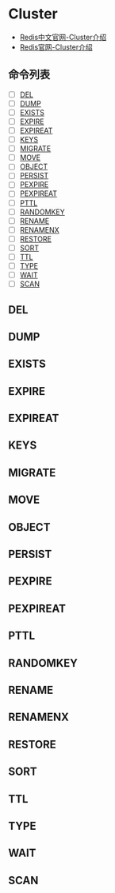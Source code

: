 # Cluster
- [Redis中文官网-Cluster介绍](http://www.redis.cn/commands.html#cluster)
- [Redis官网-Cluster介绍](https://redis.io/commands#cluster)
## 命令列表 
- [ ] [DEL](#DEL)
- [ ] [DUMP](#DUMP)
- [ ] [EXISTS](#EXISTS)
- [ ] [EXPIRE](#EXPIRE)
- [ ] [EXPIREAT](#EXPIREAT)
- [ ] [KEYS](#KEYS)
- [ ] [MIGRATE](#MIGRATE)
- [ ] [MOVE](#MOVE)
- [ ] [OBJECT](#OBJECT)
- [ ] [PERSIST](#PERSIST)
- [ ] [PEXPIRE](#PEXPIRE)
- [ ] [PEXPIREAT](#PEXPIREAT)
- [ ] [PTTL](#PTTL)
- [ ] [RANDOMKEY](#RANDOMKEY)
- [ ] [RENAME](#RENAME)
- [ ] [RENAMENX](#RENAMENX)
- [ ] [RESTORE](#RESTORE)
- [ ] [SORT](#SORT)
- [ ] [TTL](#TTL)
- [ ] [TYPE](#TYPE)
- [ ] [WAIT](#WAIT)
- [ ] [SCAN](#SCAN)
## <span id="DEL">DEL</span>
## <span id="DUMP">DUMP</span>
## <span id="EXISTS">EXISTS</span>
## <span id="EXPIRE">EXPIRE</span>
## <span id="EXPIREAT">EXPIREAT</span>
## <span id="KEYS">KEYS</span>
## <span id="MIGRATE">MIGRATE</span>
## <span id="MOVE">MOVE</span>
## <span id="OBJECT">OBJECT</span>
## <span id="PERSIST">PERSIST</span>
## <span id="PEXPIRE">PEXPIRE</span>
## <span id="PEXPIREAT">PEXPIREAT</span>
## <span id="PTTL">PTTL</span>
## <span id="RANDOMKEY">RANDOMKEY</span>
## <span id="RENAME">RENAME</span>
## <span id="RENAMENX">RENAMENX</span>
## <span id="RESTORE">RESTORE</span>
## <span id="SORT">SORT</span>
## <span id="TTL">TTL</span>
## <span id="TYPE">TYPE</span>
## <span id="WAIT">WAIT</span>
## <span id="SCAN">SCAN</span>




































































